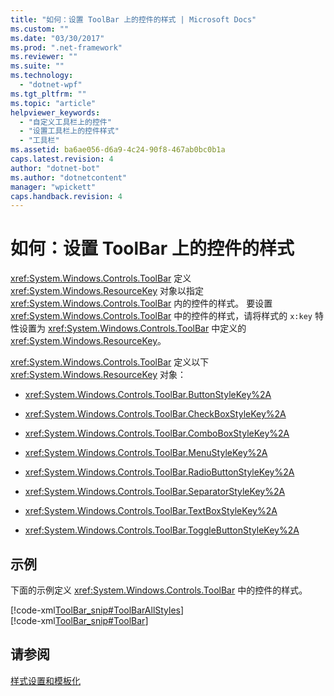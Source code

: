 ```yaml
---
title: "如何：设置 ToolBar 上的控件的样式 | Microsoft Docs"
ms.custom: ""
ms.date: "03/30/2017"
ms.prod: ".net-framework"
ms.reviewer: ""
ms.suite: ""
ms.technology: 
  - "dotnet-wpf"
ms.tgt_pltfrm: ""
ms.topic: "article"
helpviewer_keywords: 
  - "自定义工具栏上的控件"
  - "设置工具栏上的控件样式"
  - "工具栏"
ms.assetid: ba6ae056-d6a9-4c24-90f8-467ab0bc0b1a
caps.latest.revision: 4
author: "dotnet-bot"
ms.author: "dotnetcontent"
manager: "wpickett"
caps.handback.revision: 4
---
```

# 如何：设置 ToolBar 上的控件的样式
<xref:System.Windows.Controls.ToolBar> 定义 <xref:System.Windows.ResourceKey> 对象以指定 <xref:System.Windows.Controls.ToolBar> 内的控件的样式。  要设置 <xref:System.Windows.Controls.ToolBar> 中的控件的样式，请将样式的 `x:key` 特性设置为 <xref:System.Windows.Controls.ToolBar> 中定义的 <xref:System.Windows.ResourceKey>。  
  
 <xref:System.Windows.Controls.ToolBar> 定义以下 <xref:System.Windows.ResourceKey> 对象：  
  
-   <xref:System.Windows.Controls.ToolBar.ButtonStyleKey%2A>  
  
-   <xref:System.Windows.Controls.ToolBar.CheckBoxStyleKey%2A>  
  
-   <xref:System.Windows.Controls.ToolBar.ComboBoxStyleKey%2A>  
  
-   <xref:System.Windows.Controls.ToolBar.MenuStyleKey%2A>  
  
-   <xref:System.Windows.Controls.ToolBar.RadioButtonStyleKey%2A>  
  
-   <xref:System.Windows.Controls.ToolBar.SeparatorStyleKey%2A>  
  
-   <xref:System.Windows.Controls.ToolBar.TextBoxStyleKey%2A>  
  
-   <xref:System.Windows.Controls.ToolBar.ToggleButtonStyleKey%2A>  
  
## 示例  
 下面的示例定义 <xref:System.Windows.Controls.ToolBar> 中的控件的样式。  
  
 [!code-xml[ToolBar_snip#ToolBarAllStyles](../../../../samples/snippets/csharp/VS_Snippets_Wpf/ToolBar_snip/CS/pane1.xaml#toolbarallstyles)]  
[!code-xml[ToolBar_snip#ToolBar](../../../../samples/snippets/csharp/VS_Snippets_Wpf/ToolBar_snip/CS/pane1.xaml#toolbar)]  
  
## 请参阅  
 [样式设置和模板化](../../../../docs/framework/wpf/controls/styling-and-templating.md)